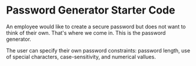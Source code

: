# Password Generator Starter Code
An employee would like to create a secure password but does not want to think of their own. That's where we come in. This is the password generator.

The user can specify their own password constraints: password length, use of special characters, case-sensitivity, and numerical vallues.

